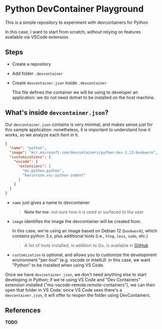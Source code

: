 # Python DevContainer Playground

This is a simple repository to experiment with devcontainers for Python

In this case, I want to start from scratch, without relying on features available via VSCode extension.

## Steps

- Create a repository
- Add folder `.devcontainer`
- Create `devcontainer.json` inside `.devcontainer`

  This file defines the container we will be using to developer an application: we do not need dotnet to be installed on the host machine.

## What's inside `devcontainer.json`?

Our `devcontainer.json` contains is very minimal, and makes sense just for this sample application: nonetheless, it is important to understand how it works, so we analyze each item in it.

```json
{
  "name": "python",
  "image": "mcr.microsoft.com/devcontainers/python:dev-3.13-bookworm",
  "customizations": {
    "vscode": {
      "extensions": [
        "ms-python.python",
        "kevinrose.vsc-python-indent"
      ]
    }
  }
}
```

- `name` just gives a name to devcontainer

  > **Note for me**: not sure how it is used or surfaced to the user

- `image` identifies the image the devcontainer will be created from.

  In this case, we're using an image based on Debian 12 (`bookwork`), which contains python 3.x, plus additional tools (i.e., `htop`, `less`, `sudo`, etc.)

  > A list of tools installed, in addition to Go, is available in [GitHub](https://github.com/devcontainers/images/blob/main/src/python/history/dev.md)

- `customization` is optional, and allows you to customize the development environment "per-tool" (e.g. vscode or IntelliJ): in this case, we want "Python" to be installed when using VS Code.

Once we have `devcontainer.json`, we don't need anything else to start developing in Python; if we're using VS Code and "Dev Containers" extension installed ("ms-vscode-remote.remote-containers"), we can then open that folder in VS Code: since VS Code sees there's a `devcontainer.json`, it will offer to reopen the folder using DevContainers.

## References

**TODO**